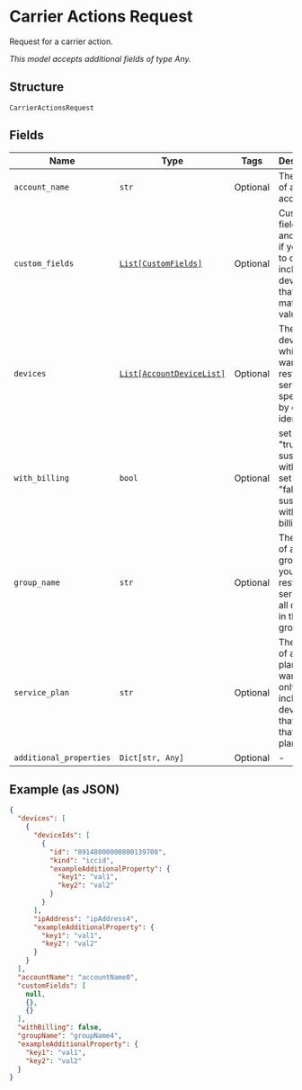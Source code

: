 
# Carrier Actions Request

Request for a carrier action.

*This model accepts additional fields of type Any.*

## Structure

`CarrierActionsRequest`

## Fields

| Name | Type | Tags | Description |
|  --- | --- | --- | --- |
| `account_name` | `str` | Optional | The name of a billing account. |
| `custom_fields` | [`List[CustomFields]`](../../doc/models/custom-fields.md) | Optional | Custom field names and values, if you want to only include devices that have matching values. |
| `devices` | [`List[AccountDeviceList]`](../../doc/models/account-device-list.md) | Optional | The devices for which you want to restore service, specified by device identifier. |
| `with_billing` | `bool` | Optional | set to "true" to suspend with billing, set to "false" to suspend without billing |
| `group_name` | `str` | Optional | The name of a device group, if you want to restore service for all devices in that group. |
| `service_plan` | `str` | Optional | The name of a service plan, if you want to only include devices that have that service plan. |
| `additional_properties` | `Dict[str, Any]` | Optional | - |

## Example (as JSON)

```json
{
  "devices": [
    {
      "deviceIds": [
        {
          "id": "89148000000800139708",
          "kind": "iccid",
          "exampleAdditionalProperty": {
            "key1": "val1",
            "key2": "val2"
          }
        }
      ],
      "ipAddress": "ipAddress4",
      "exampleAdditionalProperty": {
        "key1": "val1",
        "key2": "val2"
      }
    }
  ],
  "accountName": "accountName0",
  "customFields": [
    null,
    {},
    {}
  ],
  "withBilling": false,
  "groupName": "groupName4",
  "exampleAdditionalProperty": {
    "key1": "val1",
    "key2": "val2"
  }
}
```

